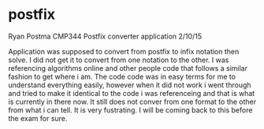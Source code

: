 # postfix
Ryan Postma
CMP344
Postfix converter application
2/10/15

Application was supposed to convert from postfix to infix notation then solve. I did not get it to convert from one notation to the other. I was referencing algorithms online and other people code that follows a similar fashion to get where i am. The code code was in easy terms for me to understand everything easily, however when it did not work i went through and tried to make it identical to the code i was referenceing and that is what is currently in there now. It still does not conver from one format to the other from what i can tell. It is very fustrating. I will be coming back to this before the exam for sure. 
